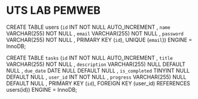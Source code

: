 # UTS LAB PEMWEB

CREATE TABLE users (`id` INT NOT NULL AUTO_INCREMENT , `name` VARCHAR(255) NOT NULL , `email` VARCHAR(255) NOT NULL , `password` VARCHAR(255) NOT NULL , PRIMARY KEY (`id`), UNIQUE (`email`)) ENGINE = InnoDB;

CREATE TABLE `tasks` (`id` INT NOT NULL AUTO_INCREMENT , `title` VARCHAR(255) NOT NULL , `description` VARCHAR(255) NULL DEFAULT NULL , `due_date` DATE NULL DEFAULT NULL , `is_completed` TINYINT NULL DEFAULT NULL , `user_id` INT NOT NULL , `progress` VARCHAR(255) NULL DEFAULT NULL , PRIMARY KEY (`id`),  FOREIGN KEY (user_id) REFERENCES users(id)) 
ENGINE = InnoDB;